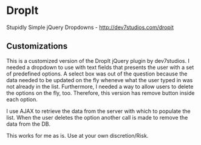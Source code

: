 DropIt
======

Stupidly Simple jQuery Dropdowns - http://dev7studios.com/dropit

Customizations
--------------

This is a customized version of the DropIt jQuery plugin by dev7studios. I needed a dropdown to use with text fields that presents the user with a set of predefined options. A select box was out of the question because the data needed to be updated on the fly wheneve what the user typed in was not already in the list. Furthermore, I needed a way to allow users to delete the options on the fly, too. Therefore, this version has remove button inside each option. 

I use AJAX to retrieve the data from the server with which to populate the list. When the user deletes the option another call is made to remove the data from the DB. 

This works for me as is. Use at your own discretion/Risk.
